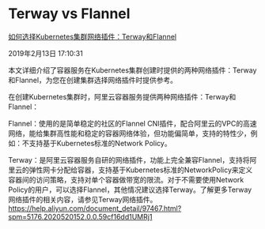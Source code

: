 # Terway vs Flannel

[如何选择Kubernetes集群网络插件：Terway和Flannel](https://help.aliyun.com/document_detail/86949.html?spm=5176.2020520152.0.0.59cf16dd1UMRj1)

2019年2月13日 17:10:31

本文详细介绍了容器服务在Kubernetes集群创建时提供的两种网络插件：Terway和Flannel，为您在创建集群选择网络插件时提供参考。

在创建Kubernetes集群时，阿里云容器服务提供两种网络插件：Terway和Flannel：

Flannel：使用的是简单稳定的社区的Flannel  CNI插件，配合阿里云的VPC的高速网络，能给集群高性能和稳定的容器网络体验，但功能偏简单，支持的特性少，例如：不支持基于Kubernetes标准的Network Policy。

Terway：是阿里云容器服务自研的网络插件，功能上完全兼容Flannel，支持将阿里云的弹性网卡分配给容器，支持基于Kubernetes标准的NetworkPolicy来定义容器间的访问策略，支持对单个容器做带宽的限流。对于不需要使用Network Policy的用户，可以选择Flannel，其他情况建议选择Terway。了解更多Terway网络插件的相关内容，请参见Terway网络插件。https://help.aliyun.com/document_detail/97467.html?spm=5176.2020520152.0.0.59cf16dd1UMRj1